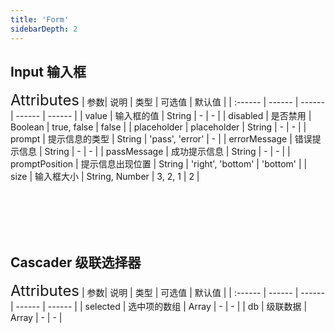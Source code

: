 ```yaml
---
title: 'Form'
sidebarDepth: 2
---
```


## Input 输入框
<ClientOnly>
  <input-demo/>
<font size=5>Attributes</font>
| 参数| 说明 | 类型 | 可选值 | 默认值 |
| :------ | ------ | ------ | ------ | ------ |
| value | 输入框的值 | String | - | - |
| disabled | 是否禁用 | Boolean | true, false | false |
| placeholder | placeholder | String | - | - |
| prompt | 提示信息的类型 | String | 'pass', 'error' | - |
| errorMessage | 错误提示信息 | String | - | - |
| passMessage | 成功提示信息 | String | - | - |
| promptPosition | 提示信息出现位置 | String | 'right', 'bottom' | 'bottom' |
| size | 输入框大小 | String, Number | 3, 2, 1 | 2 |
</ClientOnly>

<br><br><br><br>

## Cascader 级联选择器
<ClientOnly>
  <cascader-demo/>
<font size=5>Attributes</font>
| 参数| 说明 | 类型 | 可选值 | 默认值 |
| :------ | ------ | ------ | ------ | ------ |
| selected | 选中项的数组 | Array | - | - |
| db | 级联数据 | Array | - | - |
</ClientOnly>
